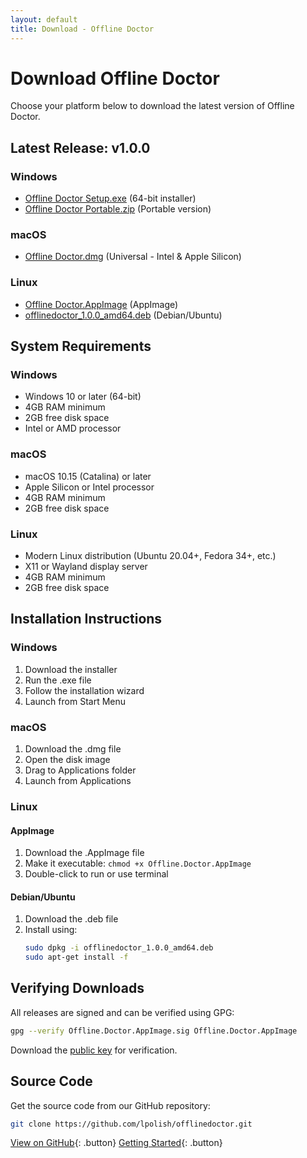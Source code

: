 ```yaml
---
layout: default
title: Download - Offline Doctor
---
```


# Download Offline Doctor

Choose your platform below to download the latest version of Offline Doctor.

## Latest Release: v1.0.0

### Windows
- [Offline Doctor Setup.exe](https://github.com/lpolish/offlinedoctor/releases/latest/download/Offline.Doctor.Setup.exe) (64-bit installer)
- [Offline Doctor Portable.zip](https://github.com/lpolish/offlinedoctor/releases/latest/download/Offline.Doctor.Portable.zip) (Portable version)

### macOS
- [Offline Doctor.dmg](https://github.com/lpolish/offlinedoctor/releases/latest/download/Offline.Doctor.dmg) (Universal - Intel & Apple Silicon)

### Linux
- [Offline Doctor.AppImage](https://github.com/lpolish/offlinedoctor/releases/latest/download/Offline.Doctor.AppImage) (AppImage)
- [offlinedoctor_1.0.0_amd64.deb](https://github.com/lpolish/offlinedoctor/releases/latest/download/offlinedoctor_1.0.0_amd64.deb) (Debian/Ubuntu)

## System Requirements

### Windows
- Windows 10 or later (64-bit)
- 4GB RAM minimum
- 2GB free disk space
- Intel or AMD processor

### macOS
- macOS 10.15 (Catalina) or later
- Apple Silicon or Intel processor
- 4GB RAM minimum
- 2GB free disk space

### Linux
- Modern Linux distribution (Ubuntu 20.04+, Fedora 34+, etc.)
- X11 or Wayland display server
- 4GB RAM minimum
- 2GB free disk space

## Installation Instructions

### Windows
1. Download the installer
2. Run the .exe file
3. Follow the installation wizard
4. Launch from Start Menu

### macOS
1. Download the .dmg file
2. Open the disk image
3. Drag to Applications folder
4. Launch from Applications

### Linux
#### AppImage
1. Download the .AppImage file
2. Make it executable: `chmod +x Offline.Doctor.AppImage`
3. Double-click to run or use terminal

#### Debian/Ubuntu
1. Download the .deb file
2. Install using:
   ```bash
   sudo dpkg -i offlinedoctor_1.0.0_amd64.deb
   sudo apt-get install -f
   ```

## Verifying Downloads

All releases are signed and can be verified using GPG:

```bash
gpg --verify Offline.Doctor.AppImage.sig Offline.Doctor.AppImage
```

Download the [public key](https://github.com/lpolish.gpg) for verification.

## Source Code

Get the source code from our GitHub repository:

```bash
git clone https://github.com/lpolish/offlinedoctor.git
```

[View on GitHub](https://github.com/lpolish/offlinedoctor){: .button} [Getting Started](./getting-started.html){: .button}
